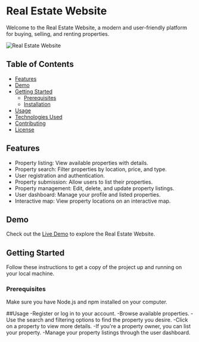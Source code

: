 # Real Estate Website

Welcome to the Real Estate Website, a modern and user-friendly platform for buying, selling, and renting properties.

![Real Estate Website](./screenshot.png)

## Table of Contents

- [Features](#features)
- [Demo](#demo)
- [Getting Started](#getting-started)
  - [Prerequisites](#prerequisites)
  - [Installation](#installation)
- [Usage](#usage)
- [Technologies Used](#technologies-used)
- [Contributing](#contributing)
- [License](#license)

## Features

- Property listing: View available properties with details.
- Property search: Filter properties by location, price, and type.
- User registration and authentication.
- Property submission: Allow users to list their properties.
- Property management: Edit, delete, and update property listings.
- User dashboard: Manage your profile and listed properties.
- Interactive map: View property locations on an interactive map.

## Demo

Check out the [Live Demo](https://your-real-estate-website-url.com) to explore the Real Estate Website.

## Getting Started

Follow these instructions to get a copy of the project up and running on your local machine.

### Prerequisites

Make sure you have Node.js and npm installed on your computer.

##Usage
-Register or log in to your account.
-Browse available properties.
-Use the search and filtering options to find the property you desire.
-Click on a property to view more details.
-If you're a property owner, you can list your property.
-Manage your property listings through the user dashboard.
